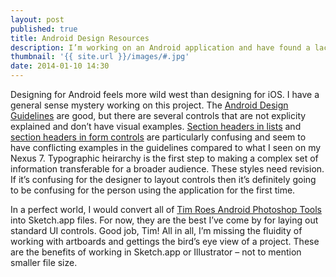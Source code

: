 ```yaml
---
layout: post
published: true
title: Android Design Resources
description: I’m working on an Android application and have found a lack of good vector design tools.
thumbnail: '{{ site.url }}/images/#.jpg'
date: 2014-01-10 14:30
---
```

Designing for Android feels more wild west than designing for iOS. I have a general sense mystery working on this project. The [Android Design Guidelines](http://developer.android.com/design/index.html) are good, but there are several controls that are not explicity explained and don’t have visual examples. [Section headers in lists](http://developer.android.com/design/building-blocks/lists.html) and [section headers in form controls](http://developer.android.com/design/building-blocks/text-fields.html) are particularly confusing and seem to have conflicting examples in the guidelines compared to what I seen on my Nexus 7. Typographic heirarchy is the first step to making a complex set of information transferable for a broader audience. These styles need revision. If it’s confusing for the designer to layout controls then it’s definitely going to be confusing for the person using the application for the first time.

In a perfect world, I would convert all of [Tim Roes Android Photoshop Tools](https://github.com/timroes/android-ps-tools) into Sketch.app files. For now, they are the best I’ve come by for laying out standard UI controls. Good job, Tim! All in all, I’m missing the fluidity of working with artboards and gettings the bird’s eye view of a project. These are the benefits of working in Sketch.app or Illustrator – not to mention smaller file size.